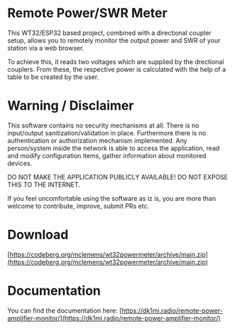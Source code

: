 # Remote Power/SWR Meter

This WT32/ESP32 based project, combined with a directional coupler setup, allows you to remotely monitor the output power and SWR of your station via a web browser.

To achieve this, it reads two voltages which are supplied by the drectional couplers. From these, the respective power is calculated with the help of a table to be created by the user.

# Warning / Disclaimer

This software contains no security mechanisms at all. There is no input/output sanitization/validation in place. Furthermore there is no authentication or authorization mechanism implemented. Any person/system inside the network is able to access the application, read and modify configuration items, gather information about monitored devices.

DO NOT MAKE THE APPLICATION PUBLICLY AVAILABLE! DO NOT EXPOSE THIS TO THE INTERNET.

If you feel uncomfortable using the software as iz is, you are more than welcome to contribute, improve, submit PRs etc.

# Download

[https://codeberg.org/mclemens/wt32powermeter/archive/main.zip](https://codeberg.org/mclemens/wt32powermeter/archive/main.zip)

# Documentation

You can find the documentation here: [https://dk1mi.radio/remote-power-amplifier-monitor/](https://dk1mi.radio/remote-power-amplifier-monitor/)